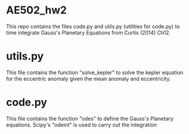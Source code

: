 # AE502_hw2
This repo contains the files code.py and utils.py (utilities for code.py) to time integrate Gauss's Planetary Equations from Curtis (2014) Ch12.

# utils.py
This file contains the function "solve_kepler" to solve the kepler equation for the eccentric anomaly given the mean anomaly and eccentricity. 

# code.py
This file contains the function "odes" to define the Gauss's Planetary equations. Scipy's "odeint" is used to carry out the integration
